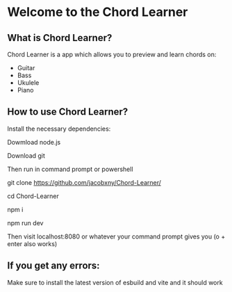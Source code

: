 # Welcome to the Chord Learner

## What is Chord Learner?

Chord Learner is a app which allows you to preview and learn chords on:

- Guitar
- Bass
- Ukulele
- Piano

## How to use Chord Learner?
Install the necessary dependencies: 

Dowmload node.js

Download git

Then run in command prompt or powershell

git clone https://github.com/jacobxny/Chord-Learner/

cd Chord-Learner

npm i 

npm run dev

Then visit localhost:8080 or whatever your command prompt gives you (o + enter also works)

## If you get any errors:

Make sure to install the latest version of esbuild and vite and it should work
